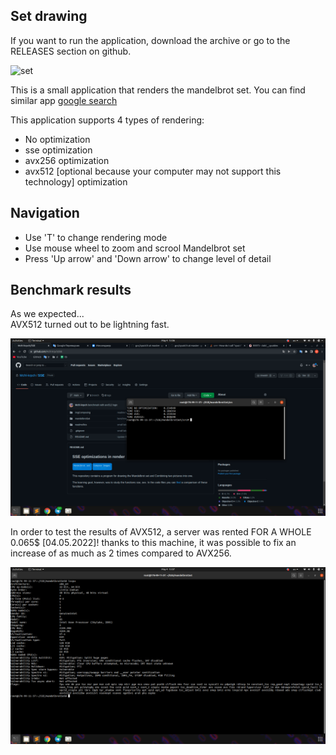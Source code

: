 ## Set drawing

If you want to run the application, download the archive or
go to the RELEASES section on github.</br>

![set](readmeRes/executionProcess.gif)

This is a small application that renders the mandelbrot set. You can find similar
app [google search](https://www.google.com/search?q=mandelbrot+set)</br>

This application supports 4 types of rendering:
- No optimization
- sse optimization
- avx256 optimization
- avx512 [optional because your computer may not support this technology] optimization

## Navigation
- Use 'T' to change rendering mode
- Use mouse wheel to zoom and scrool Mandelbrot set
- Press 'Up arrow' and 'Down arrow' to change level of detail 

## Benchmark results

As we expected...</br>
AVX512 turned out to be lightning fast.

![test results](readmeRes/victory.png)

In order to test the results of AVX512, a server was rented FOR A WHOLE 0.065$ [04.05.2022]!
thanks to this machine, it was possible to fix an increase of as much as
2 times compared to AVX256.

![server cpu settings](readmeRes/serverCPU.png)